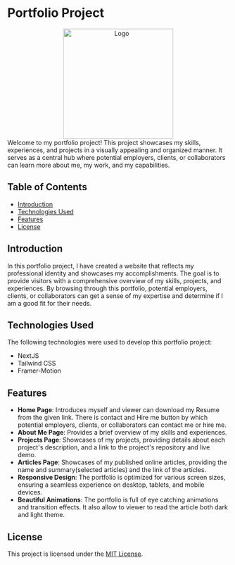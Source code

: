 # Portfolio Project

<div align="center">
  <img src="https://imgur.com/xSRxCBa.png" alt="Logo" width="250" height="250">
</div

Welcome to my portfolio project! This project showcases my skills, experiences, and projects in a visually appealing and organized manner. It serves as a central hub where potential employers, clients, or collaborators can learn more about me, my work, and my capabilities.

## Table of Contents

- [Introduction](#introduction)
- [Technologies Used](#technologies-used)
- [Features](#features)
- [License](#license)

## Introduction

In this portfolio project, I have created a website that reflects my professional identity and showcases my accomplishments. The goal is to provide visitors with a comprehensive overview of my skills, projects, and experiences. By browsing through this portfolio, potential employers, clients, or collaborators can get a sense of my expertise and determine if I am a good fit for their needs.

## Technologies Used

The following technologies were used to develop this portfolio project:

- NextJS
- Tailwind CSS
- Framer-Motion

## Features

- **Home Page**: Introduces myself and  viewer can download my 
  Resume from the given link. There is contact and Hire me button
  by which potential employers, clients, or collaborators can contact me or hire me.
- **About Me Page**: Provides a brief overview of my skills and experiences.
- **Projects Page**: Showcases of my projects, providing details about each project's description, and a link to the project's repository and live demo.
- **Articles Page**: Showcases of my published online articles, providing the name and summary(selected articles) and the link of
the articles. 
- **Responsive Design**: The portfolio is optimized for various screen sizes, ensuring a seamless experience on desktop, tablets, and mobile devices.
- **Beautiful Animations**: The portfolio is full of eye catching 
animations and transition effects. It also allow to viewer
to read the article both dark and light theme.



## License

This project is licensed under the [MIT License](LICENSE).

